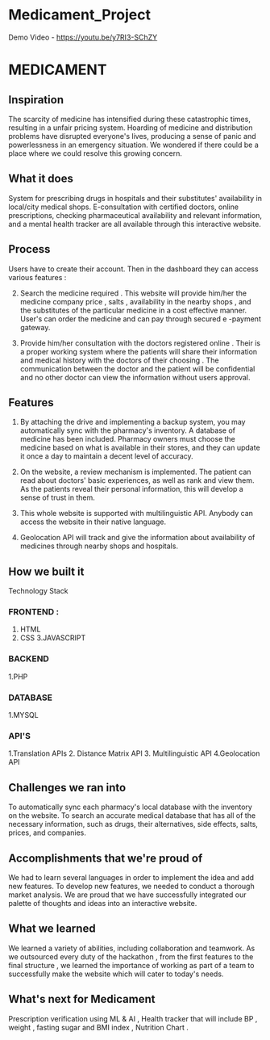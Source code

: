 # Medicament_Project

Demo Video - https://youtu.be/y7RI3-SChZY

# MEDICAMENT

## Inspiration
The scarcity of medicine has intensified during these catastrophic times, resulting in a unfair pricing system. Hoarding of medicine and distribution problems have disrupted everyone's lives, producing a sense of panic and powerlessness in an emergency situation. We wondered if there could be a place where we could resolve this growing concern.

## What it does
System for prescribing drugs in hospitals and their substitutes' availability in local/city medical shops. E-consultation with certified doctors, online prescriptions, checking pharmaceutical availability and relevant information, and a mental health tracker are all available through this interactive website. 

## Process

Users have to create their account. Then in the dashboard they can access various features :

2. Search the medicine required . This website will provide him/her the medicine company price , salts , availability in the nearby shops , and the substitutes of the particular medicine in a cost effective manner. User's can order the medicine and can pay through secured e -payment gateway.

3. Provide him/her consultation with the doctors registered online . Their is a proper working system where the patients will share their information and medical history with the doctors of their choosing . The communication between the doctor and the patient will be confidential and no other doctor can view the information without users approval.

## Features
1. By attaching the drive and implementing a backup system, you may automatically sync with the pharmacy's inventory. A database of medicine has been included. Pharmacy owners must choose the medicine based on what is available in their stores, and they can update it once a day to maintain a decent level of accuracy.

2. On the website, a review mechanism is implemented. The patient can read about doctors' basic experiences, as well as rank and view them. As the patients reveal their personal information, this will develop a sense of trust in them.

3. This whole website is supported with multilinguistic API. Anybody can access the website in their native language.

4. Geolocation API will track and give the information about availability of medicines through nearby shops and hospitals.

## How we built it
Technology Stack 

### FRONTEND :
1. HTML
2. CSS
3.JAVASCRIPT

### BACKEND
1.PHP

### DATABASE
1.MYSQL

### API'S
1.Translation APIs
2. Distance Matrix API
3. Multilinguistic API 
4.Geolocation API

## Challenges we ran into
To automatically sync each pharmacy's local database with the inventory on the website. To search an accurate medical database that has all of the necessary information, such as drugs, their alternatives, side effects, salts, prices, and companies.

## Accomplishments that we're proud of
We had to learn several languages in order to implement the idea and add new features. To develop new features, we needed to conduct a thorough market analysis. We are proud that we have successfully integrated our palette of thoughts and ideas into an interactive website.

## What we learned
We learned a variety of abilities, including collaboration and teamwork. As we outsourced every duty of the hackathon , from the first features to the final structure , we learned the importance of working as part of a team to successfully make the website which will cater to today's needs.

## What's next for Medicament
Prescription verification using ML & AI , Health tracker that will include BP , weight , fasting sugar and BMI index , Nutrition Chart . 
